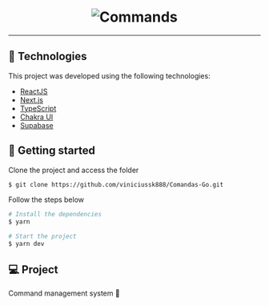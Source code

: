 <h1 align="center">
    <img alt="Commands" title="Commands" src="https://user-images.githubusercontent.com/91535618/164730536-c4f0b877-bff0-492a-9f7e-797eec2792bd.png" />
</h1>

---

## 🧪 Technologies

This project was developed using the following technologies:

- [ReactJS](https://pt-br.reactjs.org/)
- [Next.js](https://nextjs.org/)
- [TypeScript](https://www.typescriptlang.org/)
- [Chakra UI](https://chakra-ui.com/)
- [Supabase](https://supabase.com/docs/)

## 🚀 Getting started

Clone the project and access the folder

```bash
$ git clone https://github.com/viniciussk888/Comandas-Go.git
```

Follow the steps below

```bash
# Install the dependencies
$ yarn 

# Start the project
$ yarn dev
```

## 💻 Project

Command management system 📝


